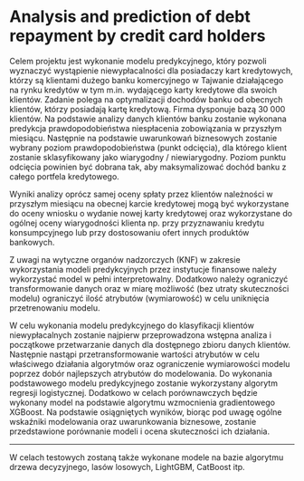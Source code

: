 # Analysis and prediction of debt repayment by credit card holders
Celem projektu jest wykonanie modelu predykcyjnego, który pozwoli wyznaczyć wystąpienie niewypłacalności dla posiadaczy kart kredytowych, którzy są klientami dużego banku komercyjnego w Tajwanie działającego na rynku kredytów w tym m.in. wydającego karty kredytowe dla swoich klientów. Zadanie polega na optymalizacji dochodów banku od obecnych klientów, którzy posiadają kartę kredytową. Firma dysponuje bazą 30 000 klientów. Na podstawie analizy danych klientów banku zostanie wykonana predykcja prawdopodobieństwa niespłacenia zobowiązania w przyszłym miesiącu. Następnie na podstawie uwarunkowań biznesowych zostanie wybrany poziom prawdopodobieństwa (punkt odcięcia), dla którego klient zostanie sklasyfikowany jako wiarygodny / niewiarygodny. Poziom punktu odcięcia powinien być dobrana tak, aby maksymalizować dochód banku z całego portfela kredytowego.<br>

Wyniki analizy oprócz samej oceny spłaty przez klientów należności w przyszłym miesiącu na obecnej karcie kredytowej mogą być wykorzystane do oceny wniosku o wydanie nowej karty kredytowej oraz wykorzystane do ogólnej oceny wiarygodności klienta np. przy przyznawaniu kredytu konsumpcyjnego lub przy dostosowaniu ofert innych produktów bankowych.<br>

Z uwagi na wytyczne organów nadzorczych (KNF) w zakresie wykorzystania modeli predykcyjnych przez instytucje finansowe należy wykorzystać model w pełni interpretowalny. Dodatkowo należy ograniczyć transformowanie danych oraz w miarę możliwość (bez utraty skuteczności modelu) ograniczyć ilość atrybutów (wymiarowość) w celu uniknięcia przetrenowaniu modelu.<br>

W celu wykonania modelu predykcyjnego do klasyfikacji klientów niewypłacalnych zostanie najpierw przeprowadzona wstępna analiza i początkowe przetwarzanie danych dla dostępnego zbioru danych klientów. Następnie nastąpi przetransformowanie wartości atrybutów w celu właściwego działania algorytmów oraz ograniczenie wymiarowości modelu poprzez dobór najlepszych atrybutów do modelowania. Do wykonania podstawowego modelu predykcyjnego zostanie wykorzystany algorytm regresji logistycznej. Dodatkowo w celach porównawczych będzie wykonany model na podstawie algorytmu wzmocnienia gradientowego XGBoost. Na podstawie osiągniętych wyników, biorąc pod uwagę ogólne wskaźniki modelowania oraz uwarunkowania biznesowe, zostanie przedstawione porównanie modeli i ocena skuteczności ich działania.

***
W celach testowych zostaną także wykonane modele na bazie algorytmu drzewa decyzyjnego, lasów losowych, LightGBM, CatBoost itp.

